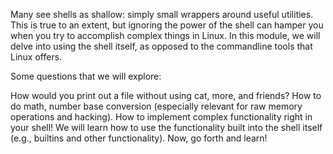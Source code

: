 Many see shells as shallow: simply small wrappers around useful utilities. This is true to an extent, but ignoring the power of the shell can hamper you when you try to accomplish complex things in Linux. In this module, we will delve into using the shell itself, as opposed to the commandline tools that Linux offers.

Some questions that we will explore:

How would you print out a file without using cat, more, and friends?
How to do math, number base conversion (especially relevant for raw memory operations and hacking).
How to implement complex functionality right in your shell!
We will learn how to use the functionality built into the shell itself (e.g., builtins and other functionality). Now, go forth and learn!
